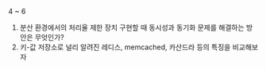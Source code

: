 4 ~ 6
1. 분산 환경에서의 처리율 제한 장치 구현할 때 동시성과 동기화 문제를 해결하는 방안은 무엇인가?
2. 키-값 저장소로 널리 알려진 레디스, memcached, 카산드라 등의 특징을 비교해보자
